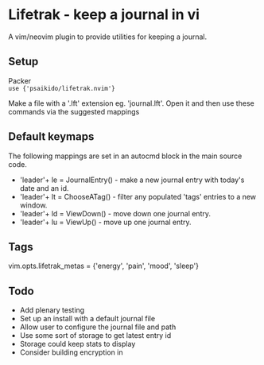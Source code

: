 # Lifetrak - keep a journal in vi

A vim/neovim plugin to provide utilities for keeping a journal.  

## Setup
Packer  
`use {'psaikido/lifetrak.nvim'}`

Make a file with a '.lft' extension eg. 'journal.lft'. 
Open it and then use these commands via the suggested mappings


## Default keymaps
The following mappings are set in an autocmd block in the main source code.

- 'leader'+ le = JournalEntry() - make a new journal entry with today's date and an id.  
- 'leader'+ lt = ChooseATag() - filter any populated 'tags' entries to a new window.
- 'leader'+ ld = ViewDown() - move down one journal entry.
- 'leader'+ lu = ViewUp() - move up one journal entry.


## Tags
vim.opts.lifetrak_metas = {'energy', 'pain', 'mood', 'sleep'}


## Todo
- Add plenary testing
- Set up an install with a default journal file
- Allow user to configure the journal file and path
- Use some sort of storage to get latest entry id
- Storage could keep stats to display
- Consider building encryption in
